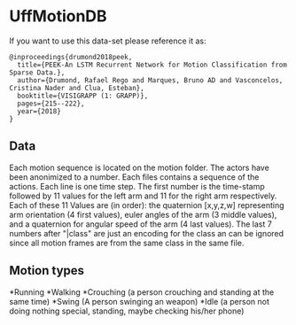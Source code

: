 # UffMotionDB

If you want to use this data-set please reference it as:
```
@inproceedings{drumond2018peek,
  title={PEEK-An LSTM Recurrent Network for Motion Classification from Sparse Data.},
  author={Drumond, Rafael Rego and Marques, Bruno AD and Vasconcelos, Cristina Nader and Clua, Esteban},
  booktitle={VISIGRAPP (1: GRAPP)},
  pages={215--222},
  year={2018}
}
```
## Data
Each motion sequence is located on the motion folder. The actors have been anonimized to a number. Each files contains a sequence of the actions. Each line is one time step. The first number is the time-stamp followed by 11 values for the left arm and 11 for the right arm respectively. Each of these 11 Values are (in order): the quaternion [x,y,z,w] representing arm orientation (4 first values), euler angles of the arm (3 middle values), and a quaternion for angular speed of the arm (4 last values). The last 7 numbers after "|class" are just an encoding for the class an can be ignored since all motion frames are from the same class in the same file.

## Motion types
*Running
*Walking
*Crouching (a person crouching and standing at the same time)
*Swing (A person swinging an weapon)
*Idle (a person not doing nothing special, standing, maybe checking his/her phone)
